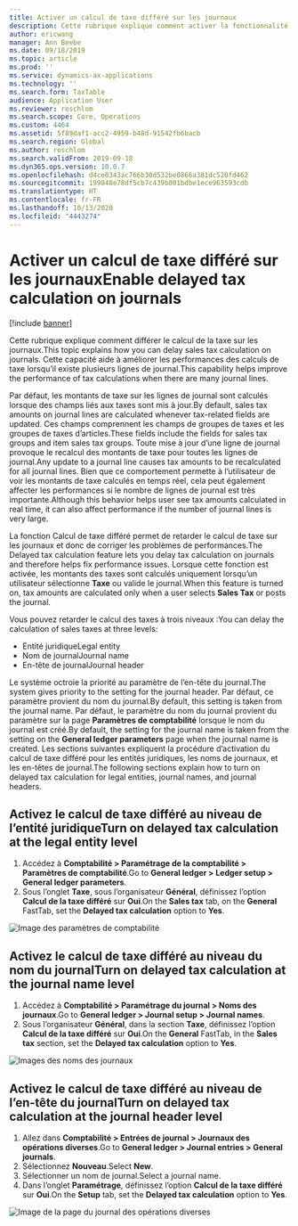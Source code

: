 ```yaml
---
title: Activer un calcul de taxe différé sur les journaux
description: Cette rubrique explique comment activer la fonctionnalité Différer un calcul de taxe pour améliorer les performances du calcul de taxe lorsque le volume de lignes de journal est très important.
author: ericwang
manager: Ann Beebe
ms.date: 09/18/2019
ms.topic: article
ms.prod: ''
ms.service: dynamics-ax-applications
ms.technology: ''
ms.search.form: TaxTable
audience: Application User
ms.reviewer: roschlom
ms.search.scope: Core, Operations
ms.custom: 4464
ms.assetid: 5f89daf1-acc2-4959-b48d-91542fb6bacb
ms.search.region: Global
ms.author: roschlom
ms.search.validFrom: 2019-09-18
ms.dyn365.ops.version: 10.0.7
ms.openlocfilehash: d4ce0343ac766b30d532be0866a381dc520fd462
ms.sourcegitcommit: 199848e78df5cb7c439b001bdbe1ece963593cdb
ms.translationtype: HT
ms.contentlocale: fr-FR
ms.lasthandoff: 10/13/2020
ms.locfileid: "4443274"
---
```

# <a name="enable-delayed-tax-calculation-on-journals"></a><span data-ttu-id="a6602-103">Activer un calcul de taxe différé sur les journaux</span><span class="sxs-lookup"><span data-stu-id="a6602-103">Enable delayed tax calculation on journals</span></span>
[!include [banner](../includes/banner.md)]


<span data-ttu-id="a6602-104">Cette rubrique explique comment différer le calcul de la taxe sur les journaux.</span><span class="sxs-lookup"><span data-stu-id="a6602-104">This topic explains how you can delay sales tax calculation on journals.</span></span> <span data-ttu-id="a6602-105">Cette capacité aide à améliorer les performances des calculs de taxe lorsqu’il existe plusieurs lignes de journal.</span><span class="sxs-lookup"><span data-stu-id="a6602-105">This capability helps improve the performance of tax calculations when there are many journal lines.</span></span>

<span data-ttu-id="a6602-106">Par défaut, les montants de taxe sur les lignes de journal sont calculés lorsque des champs liés aux taxes sont mis à jour.</span><span class="sxs-lookup"><span data-stu-id="a6602-106">By default, sales tax amounts on journal lines are calculated whenever tax-related fields are updated.</span></span> <span data-ttu-id="a6602-107">Ces champs comprennent les champs de groupes de taxes et les groupes de taxes d’articles.</span><span class="sxs-lookup"><span data-stu-id="a6602-107">These fields include the fields for sales tax groups and item sales tax groups.</span></span> <span data-ttu-id="a6602-108">Toute mise à jour d’une ligne de journal provoque le recalcul des montants de taxe pour toutes les lignes de journal.</span><span class="sxs-lookup"><span data-stu-id="a6602-108">Any update to a journal line causes tax amounts to be recalculated for all journal lines.</span></span> <span data-ttu-id="a6602-109">Bien que ce comportement permette à l’utilisateur de voir les montants de taxe calculés en temps réel, cela peut également affecter les performances si le nombre de lignes de journal est très importante.</span><span class="sxs-lookup"><span data-stu-id="a6602-109">Although this behavior helps user see tax amounts calculated in real time, it can also affect performance if the number of journal lines is very large.</span></span>

<span data-ttu-id="a6602-110">La fonction Calcul de taxe différé permet de retarder le calcul de taxe sur les journaux et donc de corriger les problèmes de performances.</span><span class="sxs-lookup"><span data-stu-id="a6602-110">The Delayed tax calculation feature lets you delay tax calculation on journals and therefore helps fix performance issues.</span></span> <span data-ttu-id="a6602-111">Lorsque cette fonction est activée, les montants des taxes sont calculés uniquement lorsqu’un utilisateur sélectionne **Taxe** ou valide le journal.</span><span class="sxs-lookup"><span data-stu-id="a6602-111">When this feature is turned on, tax amounts are calculated only when a user selects **Sales Tax** or posts the journal.</span></span>

<span data-ttu-id="a6602-112">Vous pouvez retarder le calcul des taxes à trois niveaux :</span><span class="sxs-lookup"><span data-stu-id="a6602-112">You can delay the calculation of sales taxes at three levels:</span></span>

- <span data-ttu-id="a6602-113">Entité juridique</span><span class="sxs-lookup"><span data-stu-id="a6602-113">Legal entity</span></span>
- <span data-ttu-id="a6602-114">Nom de journal</span><span class="sxs-lookup"><span data-stu-id="a6602-114">Journal name</span></span>
- <span data-ttu-id="a6602-115">En-tête de journal</span><span class="sxs-lookup"><span data-stu-id="a6602-115">Journal header</span></span>

<span data-ttu-id="a6602-116">Le système octroie la priorité au paramètre de l’en-tête du journal.</span><span class="sxs-lookup"><span data-stu-id="a6602-116">The system gives priority to the setting for the journal header.</span></span> <span data-ttu-id="a6602-117">Par défaut, ce paramètre provient du nom du journal.</span><span class="sxs-lookup"><span data-stu-id="a6602-117">By default, this setting is taken from the journal name.</span></span> <span data-ttu-id="a6602-118">Par défaut, le paramètre du nom du journal provient du paramètre sur la page **Paramètres de comptabilité** lorsque le nom du journal est créé.</span><span class="sxs-lookup"><span data-stu-id="a6602-118">By default, the setting for the journal name is taken from the setting on the **General ledger parameters** page when the journal name is created.</span></span> <span data-ttu-id="a6602-119">Les sections suivantes expliquent la procédure d’activation du calcul de taxe différé pour les entités juridiques, les noms de journaux, et les en-têtes de journal.</span><span class="sxs-lookup"><span data-stu-id="a6602-119">The following sections explain how to turn on delayed tax calculation for legal entities, journal names, and journal headers.</span></span>

## <a name="turn-on-delayed-tax-calculation-at-the-legal-entity-level"></a><span data-ttu-id="a6602-120">Activez le calcul de taxe différé au niveau de l’entité juridique</span><span class="sxs-lookup"><span data-stu-id="a6602-120">Turn on delayed tax calculation at the legal entity level</span></span>

1. <span data-ttu-id="a6602-121">Accédez à **Comptabilité \> Paramétrage de la comptabilité \> Paramètres de comptabilité**.</span><span class="sxs-lookup"><span data-stu-id="a6602-121">Go to **General ledger \> Ledger setup \> General ledger parameters**.</span></span>
2. <span data-ttu-id="a6602-122">Sous l’onglet **Taxe**, sous l’organisateur **Général**, définissez l’option **Calcul de la taxe différé** sur **Oui**.</span><span class="sxs-lookup"><span data-stu-id="a6602-122">On the **Sales tax** tab, on the **General** FastTab, set the **Delayed tax calculation** option to **Yes**.</span></span>

![Image des paramètres de comptabilité](media/delayed-tax-calculation-gl.png)

## <a name="turn-on-delayed-tax-calculation-at-the-journal-name-level"></a><span data-ttu-id="a6602-124">Activez le calcul de taxe différé au niveau du nom du journal</span><span class="sxs-lookup"><span data-stu-id="a6602-124">Turn on delayed tax calculation at the journal name level</span></span>

1. <span data-ttu-id="a6602-125">Accédez à **Comptabilité \> Paramétrage du journal \> Noms des journaux**.</span><span class="sxs-lookup"><span data-stu-id="a6602-125">Go to **General ledger \> Journal setup \> Journal names**.</span></span>
2. <span data-ttu-id="a6602-126">Sous l’organisateur **Général**, dans la section **Taxe**, définissez l’option **Calcul de la taxe différé** sur **Oui**.</span><span class="sxs-lookup"><span data-stu-id="a6602-126">On the **General** FastTab, in the **Sales tax** section, set the **Delayed tax calculation** option to **Yes**.</span></span>

![Images des noms des journaux](media/delayed-tax-calculation-journal-name.png)

## <a name="turn-on-delayed-tax-calculation-at-the-journal-header-level"></a><span data-ttu-id="a6602-128">Activez le calcul de taxe différé au niveau de l’en-tête du journal</span><span class="sxs-lookup"><span data-stu-id="a6602-128">Turn on delayed tax calculation at the journal header level</span></span>

1. <span data-ttu-id="a6602-129">Allez dans **Comptabilité \> Entrées de journal \> Journaux des opérations diverses**.</span><span class="sxs-lookup"><span data-stu-id="a6602-129">Go to **General ledger \> Journal entries \> General journals**.</span></span>
2. <span data-ttu-id="a6602-130">Sélectionnez **Nouveau**.</span><span class="sxs-lookup"><span data-stu-id="a6602-130">Select **New**.</span></span>
3. <span data-ttu-id="a6602-131">Sélectionner un nom de journal.</span><span class="sxs-lookup"><span data-stu-id="a6602-131">Select a journal name.</span></span>
4. <span data-ttu-id="a6602-132">Dans l’onglet **Paramétrage**, définissez l’option **Calcul de la taxe différé** sur **Oui**.</span><span class="sxs-lookup"><span data-stu-id="a6602-132">On the **Setup** tab, set the **Delayed tax calculation** option to **Yes**.</span></span>

![Image de la page du journal des opérations diverses](media/delayed-tax-calculation-journal-header.png)
